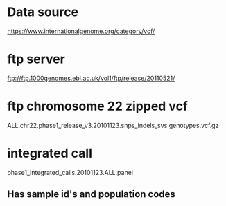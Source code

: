 # Data source
https://www.internationalgenome.org/category/vcf/

# ftp server
ftp://ftp.1000genomes.ebi.ac.uk/vol1/ftp/release/20110521/

# ftp chromosome 22 zipped vcf
ALL.chr22.phase1_release_v3.20101123.snps_indels_svs.genotypes.vcf.gz

# integrated call
phase1_integrated_calls.20101123.ALL.panel
## Has sample id's and population codes